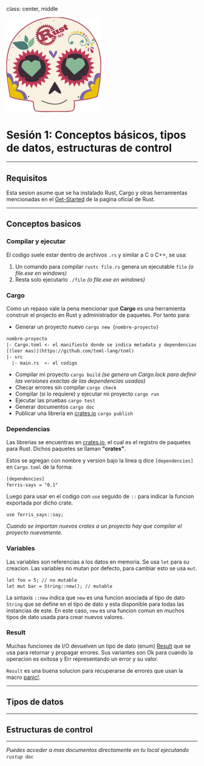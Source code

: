 class: center, middle

<img src="../assets/images/rustmx-logo.svg" alt="RustMX" width="250rem" height="auto">

# Sesión 1: Conceptos básicos, tipos de datos, estructuras de control

---

## Requisitos

Esta sesion asume que se ha instalado Rust, Cargo y otras herramientas mencionadas en el [Get-Started](https://www.rust-lang.org/learn/get-started) de la pagina oficial de Rust.

---

## Conceptos basicos

### Compilar y ejecutar
El codigo suele estar dentro de archivos `.rs` y similar a C o C++, se usa:
1. Un comando para compilar `rustc file.rs` genera un ejecutable `file` _(o file.exe en windows)_
2. Resta solo ejecutarlo `./file` _(o file.exe en windows)_

### Cargo
Como un repaso vale la pena mencionar que **Cargo** es una herramienta construir el projecto en Rust y administrador de paquetes.  Por tanto para:

- Generar un proyecto nuevo `cargo new {nombre-proyecto}` 
```
nombre-proyecto
|- Cargo.toml <- el manifiesto donde se indica metadata y dependencias [(leer mas)](https://github.com/toml-lang/toml)
|- src
  |- main.rs  <- el codigo
```
- Compilar mi proyecto `cargo build` _(se genera un Cargo.lock para definir las versiones exactas de las dependencias usadas)_
- Checar errores sin compilar `cargo check`
- Compilar (si lo requiere) y ejecutar mi proyecto `cargo run` 
- Ejecutar las pruebas `cargo test` 
- Generar documentos `cargo doc` 
- Publicar una libreria en [crates.io](https://crates.io/) `cargo publish`

### Dependencias
Las librerias se encuentras en [crates.io](https://crates.io/), el cual es el registro de paquetes para Rust.  Dichos paquetes se llaman **"crates"**.

Estos se agregan con nombre y version bajo la linea q dice `[dependencies]` en `Cargo.toml` de la forma:
```
[dependencies]
ferris-says = "0.1"
```
Luego para usar en el codigo con `use` seguido de `::` para indicar la funcion exportada por dicho crate.
```
use ferris_says::say;
```

_Cuando se importan nuevos crates a un proyecto hay que compilar el proyecto nuevamente._

### Variables
Las variables son referencias a los datos en memoria.  Se usa `let` para su creacion.  Las variables no mutan por defecto, para cambiar esto se usa `mut`.
```
let foo = 5; // no mutable
let mut bar = String::new(); // mutable
```

La sintaxis `::new` indica que `new` es una funcion asociada al tipo de dato `String` que se define en el tipo de dato y esta disponible para todas las instancias de este.  En este caso, `new` es una funcion comun en muchos tipos de dato usada para crear nuevos valores. 

### Result
Muchas funciones de I/O devuelven un tipo de dato (enum) [Result](https://doc.rust-lang.org/nightly/std/result/enum.Result.html) que se usa para retornar y propagar errores.  Sus variantes son Ok para cuando la operacion es exitosa y Err representando un error y su valor.

`Result` es una buena solucion para recuperarse de errores que usan la macro [panic!](https://doc.rust-lang.org/std/macro.panic.html).

---

## Tipos de datos

---

## Estructuras de control

---


_Puedes acceder a mas documentos directamente en tu local ejecutando `rustup doc`_